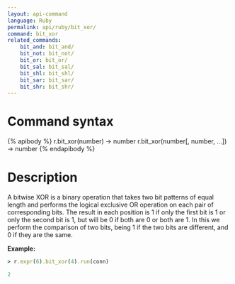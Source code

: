 ```yaml
---
layout: api-command
language: Ruby
permalink: api/ruby/bit_xor/
command: bit_xor
related_commands:
    bit_and: bit_and/
    bit_not: bit_not/
    bit_or: bit_or/
    bit_sal: bit_sal/
    bit_shl: bit_shl/
    bit_sar: bit_sar/
    bit_shr: bit_shr/
---
```


# Command syntax #

{% apibody %}
r.bit_xor(number) &rarr; number
r.bit_xor(number[, number, ...]) &rarr; number
{% endapibody %}

# Description #

A bitwise XOR is a binary operation that takes two bit patterns of equal length and performs the logical exclusive OR operation on each pair of corresponding bits. The result in each position is 1 if only the first bit is 1 or only the second bit is 1, but will be 0 if both are 0 or both are 1. In this we perform the comparison of two bits, being 1 if the two bits are different, and 0 if they are the same.

__Example:__

```rb
> r.expr(6).bit_xor(4).run(conn)

2
```
